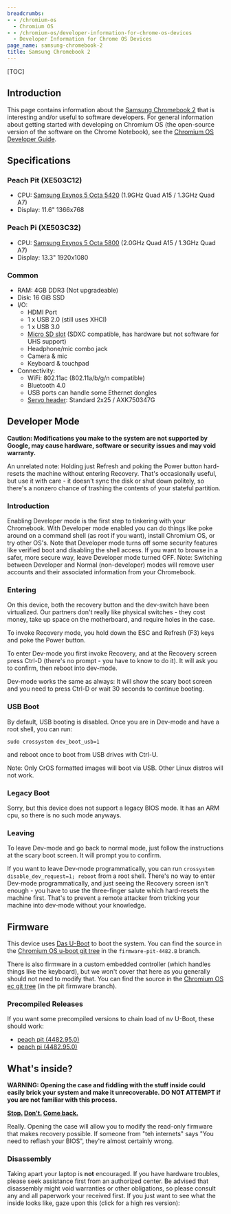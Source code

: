 ```yaml
---
breadcrumbs:
- - /chromium-os
  - Chromium OS
- - /chromium-os/developer-information-for-chrome-os-devices
  - Developer Information for Chrome OS Devices
page_name: samsung-chromebook-2
title: Samsung Chromebook 2
---
```


[TOC]

## Introduction

This page contains information about the [Samsung Chromebook
2](https://www.google.com/intl/en/chrome/devices/chromebooks.html#ss2) that is
interesting and/or useful to software developers. For general information about
getting started with developing on Chromium OS (the open-source version of the
software on the Chrome Notebook), see the [Chromium OS Developer
Guide](http://www.chromium.org/chromium-os/developer-guide).

## Specifications

### Peach Pit (XE503C12)

*   CPU: [Samsung Exynos 5 Octa
            5420](http://www.samsung.com/global/business/semiconductor/product/application/detail?productId=7977&iaId=2341)
            (1.9GHz Quad A15 / 1.3GHz Quad A7)
*   Display: 11.6" 1366x768

### Peach Pi (XE503C32)

*   CPU: [Samsung Exynos 5 Octa
            5800](http://www.samsung.com/global/business/semiconductor/product/application/detail?productId=7977&iaId=2341)
            (2.0GHz Quad A15 / 1.3GHz Quad A7)
*   Display: 13.3" 1920x1080

### Common

*   RAM: 4GB DDR3 (Not upgradeable)
*   Disk: 16 GiB SSD
*   I/O:
    *   HDMI Port
    *   1 x USB 2.0 (still uses XHCI)
    *   1 x USB 3.0
    *   [Micro SD slot](http://en.wikipedia.org/wiki/Secure_Digital)
                (SDXC compatible, has hardware but not software for UHS support)
    *   Headphone/mic combo jack
    *   Camera & mic
    *   Keyboard & touchpad
*   Connectivity:
    *   WiFi: 802.11ac (802.11a/b/g/n compatible)
    *   Bluetooth 4.0
    *   USB ports can handle some Ethernet dongles
    *   [Servo header](/chromium-os/servo): Standard 2x25 / AXK750347G

## Developer Mode

**Caution: Modifications you make to the system are not supported by Google, may
cause hardware, software or security issues and may void warranty.**

An unrelated note: Holding just Refresh and poking the Power button hard-resets
the machine without entering Recovery. That's occasionally useful, but use it
with care - it doesn't sync the disk or shut down politely, so there's a nonzero
chance of trashing the contents of your stateful partition.

### Introduction

Enabling Developer mode is the first step to tinkering with your Chromebook.
With Developer mode enabled you can do things like poke around on a command
shell (as root if you want), install Chromium OS, or try other OS's. Note that
Developer mode turns off some security features like verified boot and disabling
the shell access. If you want to browse in a safer, more secure way, leave
Developer mode turned OFF. Note: Switching between Developer and Normal
(non-developer) modes will remove user accounts and their associated information
from your Chromebook.

### Entering

On this device, both the recovery button and the dev-switch have been
virtualized. Our partners don't really like physical switches - they cost money,
take up space on the motherboard, and require holes in the case.

To invoke Recovery mode, you hold down the ESC and Refresh (F3) keys and poke
the Power button.

To enter Dev-mode you first invoke Recovery, and at the Recovery screen press
Ctrl-D (there's no prompt - you have to know to do it). It will ask you to
confirm, then reboot into dev-mode.

Dev-mode works the same as always: It will show the scary boot screen and you
need to press Ctrl-D or wait 30 seconds to continue booting.

### USB Boot

By default, USB booting is disabled. Once you are in Dev-mode and have a root
shell, you can run:

```none
sudo crossystem dev_boot_usb=1
```

and reboot once to boot from USB drives with Ctrl-U.

Note: Only CrOS formatted images will boot via USB. Other Linux distros will not
work.

### Legacy Boot

Sorry, but this device does not support a legacy BIOS mode. It has an ARM cpu,
so there is no such mode anyways.

### Leaving

To leave Dev-mode and go back to normal mode, just follow the instructions at
the scary boot screen. It will prompt you to confirm.

If you want to leave Dev-mode programmatically, you can run `crossystem
disable_dev_request=1; reboot` from a root shell. There's no way to enter
Dev-mode programmatically, and just seeing the Recovery screen isn't enough -
you have to use the three-finger salute which hard-resets the machine first.
That's to prevent a remote attacker from tricking your machine into dev-mode
without your knowledge.

## Firmware

This device uses [Das U-Boot](http://www.denx.de/wiki/U-Boot) to boot the
system. You can find the source in the [Chromium OS u-boot git
tree](https://chromium.googlesource.com/chromiumos/third_party/u-boot/+/firmware-pit-4482.B)
in the `firmware-pit-4482.B` branch.

There is also firmware in a custom embedded controller (which handles things
like the keyboard), but we won't cover that here as you generally should not
need to modify that. You can find the source in the [Chromium OS ec git
tree](https://chromium.googlesource.com/chromiumos/platform/ec/+/firmware-pit-4482.B)
(in the pit firmware branch).

### Precompiled Releases

If you want some precompiled versions to chain load of nv U-Boot, these should
work:

*   [peach pit
            (4482.95.0)](https://storage.cloud.google.com/chromeos-image-archive/peach_pit-firmware/R30-4482.95.0/firmware_from_source.tar.bz2)
*   [peach pi
            (4482.95.0)](https://storage.cloud.google.com/chromeos-image-archive/peach_pi-firmware/R30-4482.95.0/firmware_from_source.tar.bz2)

## What's inside?

**WARNING: Opening the case and fiddling with the stuff inside could easily
brick your system and make it unrecoverable. DO NOT ATTEMPT if you are not
familiar with this process.**

**[Stop.](http://www.youtube.com/watch?feature=fvwp&NR=1&v=Fj3WBfRZ5Nc&t=0m31s)
[Don't.](http://www.youtube.com/watch?feature=fvwp&NR=1&v=Fj3WBfRZ5Nc&t=0m31s)
[Come
back.](http://www.youtube.com/watch?feature=fvwp&NR=1&v=Fj3WBfRZ5Nc&t=0m31s)**

Really. Opening the case will allow you to modify the read-only firmware that
makes recovery possible. If someone from "teh internets" says "You need to
reflash your BIOS", they're almost certainly wrong.

### Disassembly

Taking apart your laptop is **not** encouraged. If you have hardware troubles,
please seek assistance first from an authorized center. Be advised that
disassembly might void warranties or other obligations, so please consult any
and all paperwork your received first. If you just want to see what the inside
looks like, gaze upon this (click for a high res version):